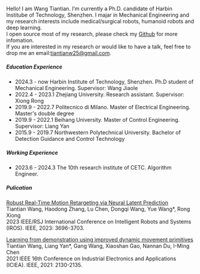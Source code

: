 Hello! I am Wang Tiantian. I’m currently a Ph.D. candidate of Harbin Institube of Technology, Shenzhen. I majar in Mechanical Engineering and my research interests include medical/surgical robots, humanoid robots and deep learning.   
I open source most of my research, please check my [Github](https://github.com/Tiantiansayhi) for more infomation.  
If you are interested in my research or would like to have a talk, feel free to drop me an email:tiantianw25@gmail.com.

##### Education Experience

- 2024.3 - now Harbin Institute of Technology, Shenzhen. Ph.D student of Mechanical Engineering. Supervisor: Wang Jiaole
- 2022.4 - 2023.1  Zhejiang University. Research assistant. Supervisor: Xiong Rong
- 2019.9 - 2022.7  Politecnico di Milano. Master of Electrical Engineering. Master's double degree
- 2019.9 - 2022.1  Beihang University. Master of Control Engineering. Supervisor: Liang Yan
- 2015.9 - 2019.7  Northwestern Polytechnical University. Bachelor of Detection Guidance and Control Technology


##### Working Experience

- 2023.6 - 2024.3  The 10th research institute of CETC. Algorithm Engineer.

##### Pulication

[Robust Real-Time Motion Retargeting via Neural Latent Prediction](https://ieeexplore.ieee.org/abstract/document/10342022)  
Tiantian Wang, Haodong Zhang, Lu Chen, Dongqi Wang, Yue Wang*, Rong Xiong  
2023 IEEE/RSJ International Conference on Intelligent Robots and Systems (IROS). IEEE, 2023: 3696-3703.

[Learning from demonstration using improved dynamic movement primitives](https://ieeexplore.ieee.org/abstract/document/9516425)  
Tiantian Wang, Liang Yan*, Gang Wang, Xiaoshan Gao, Nannan Du, I-Ming Chen  
2021 IEEE 16th Conference on Industrial Electronics and Applications (ICIEA). IEEE, 2021: 2130-2135.